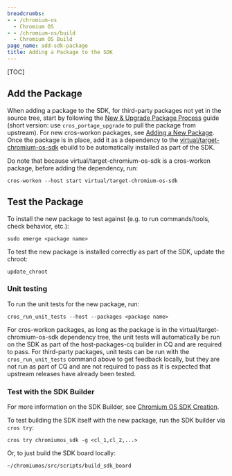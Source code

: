 ```yaml
---
breadcrumbs:
- - /chromium-os
  - Chromium OS
- - /chromium-os/build
  - Chromium OS Build
page_name: add-sdk-package
title: Adding a Package to the SDK
---
```


[TOC]

## Add the Package

When adding a package to the SDK, for third-party packages not yet in the source
tree, start by following the
[New & Upgrade Package Process](https://chromium.googlesource.com/chromiumos/docs/+/HEAD/portage/package_upgrade_process.md)
guide (short version: use `cros_portage_upgrade` to pull the package from
upstream). For new cros-workon packages, see
[Adding a New Package](/chromium-os/how-tos-and-troubleshooting/add-a-new-package).
Once the package is in place, add it as a dependency to the
[virtual/target-chromium-os-sdk](https://chromium.googlesource.com/chromiumos/overlays/chromiumos-overlay/+/HEAD/virtual/target-chromium-os-sdk/target-chromium-os-sdk-9999.ebuild)
ebuild to be automatically installed as part of the SDK.

Do note that because virtual/target-chromium-os-sdk is a cros-workon package,
before adding the dependency, run:

```
cros-workon --host start virtual/target-chromium-os-sdk
```

## Test the Package

To install the new package to test against (e.g. to run commands/tools, check
behavior, etc.):

```
sudo emerge <package name>
```

To test the new package is installed correctly as part of the SDK, update the
chroot:

```
update_chroot
```

### Unit testing

To run the unit tests for the new package, run:

```
cros_run_unit_tests --host --packages <package name>
```

For cros-workon packages, as long as the package is in the
virtual/target-chromium-os-sdk dependency tree, the unit tests will
automatically be run on the SDK as part of the host-packages-cq builder in CQ
and are required to pass. For third-party packages, unit tests can be run with
the `cros_run_unit_tests` command above to get feedback locally, but they are
not run as part of CQ and are not required to pass as it is expected that
upstream releases have already been tested.

### Test with the SDK Builder

For more information on the SDK Builder, see
[Chromium OS SDK Creation](/chromium-os/build/sdk-creation).

To test building the SDK itself with the new package, run the SDK builder via
`cros try`:

```
cros try chromiumos_sdk -g <cl_1,cl_2,...>
```

Or, to just build the SDK board locally:

```
~/chromiumos/src/scripts/build_sdk_board
```

